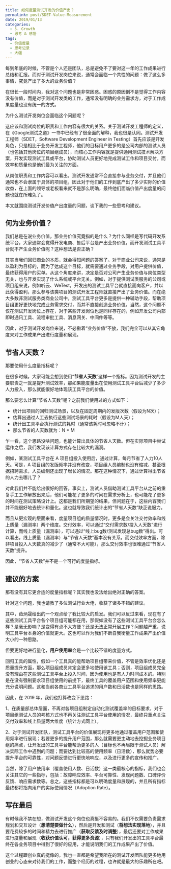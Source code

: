 ```yaml
---
title: 如何度量测试开发的价值产出？
permalink: post/SDET-Value-Measurement
date: 2019/01/13
categories:
  - 5. Growth
  - 思考 & 感悟
tags:
  - 价值度量
  - 思考记录
  - 大疆
---
```


每到年底的时候，不管是个人还是团队，总是避免不了要对这一年的工作成果进行总结和汇报。而对于测试开发岗位来说，通常会面临一个共性的问题：做了这么多事情，究竟产出了多大的业务价值？

在很长一段时间内，我对这个问题也是非常困惑。困惑的原因倒不是觉得工作内容没有价值，而是对于测试开发类的工作，通常没有明确的业务需求方，对于工作成果度量也没有统一的方式。

为什么测试开发岗位会面临这个问题呢？

这应该和测试岗位的职责和工作内容有很大的关系。关于测试开发工程师的定义，在《Google测试之道》一书中已经有了很全面的解释，我也很是认同。测试开发工程师（SDET，Software Development Engineer in Testing）首先应该是开发角色，只是相比于业务开发工程师，他们的目标用户更多的是公司内部的测试人员（也包括其他岗位的项目组成员），而核心工作内容就是提供通用测试技术解决方案，开发实现测试工具或平台，协助测试人员更好地完成测试工作和项目交付，而效率和质量也是他们最为关注的方面。

从岗位职责和工作内容可以看出，测试开发通常不会直接参与业务交付，并且他们通常也不会隶属于具体的项目组，因此对于他们的工作到底产出了多少实际的价值收益，在上面的领导或老板看来就不是那么明确，最终他们面临价值产出度量的问题也就在所难免了。

本文就围绕测试开发价值产出度量的问题，谈下我的一些思考和建议。

## 何为业务价值？

我们总是在说业务价值，那业务价值究竟指的是什么？为什么同样是写代码开发系统平台，大家通常会觉得开发电商、售后平台是产出业务价值，而开发测试工具平台就不产生业务价值呢？这种想法是否正确？

其实当我们回归商业的本质，就会得知问题的答案了。对于商业公司来说，通常是以盈利为目标的，而为了达成这个目标，就需要通过业务手段，对用户提供价值，最终获得用户的买单。从这个角度来讲，决定是否对公司产生业务价值与岗位类型无关，也与开发实现了什么系统或平台无关。例如，对于提供测试类服务的公司或项目组来说，例如听云、WeTest，开发出的测试工具平台就直接面向客户，并以此获得盈利，那么参与该类项目的测试开发工程师就直接产出了业务价值。而在绝大多数非测试服务类商业公司中，测试工具平台更多是提供一种辅助手段，帮助项目组更好更快地完成业务需求交付，而并不直接创造业务价值。当然，这个问题不仅在测试开发岗位上存在，对于某些开发岗位也是同样存在的，例如开发公司内部即时通讯工具、流程审批工具、消息网关、中间件等等。

因此，对于测试开发岗位来说，不必揪着“业务价值”不放，我们完全可以从其它角度来对工作成果产出进行度量和展现。

## 节省人天数？

那要使用什么度量指标呢？

在很多时候，大家可能会想到使用“**节省人天数**”这样一个指标。因为测试开发的主要职责之一就是提升测试效率，那如果能度量出在使用测试工具平台后减少了多少人力投入，那么就能很好地体现该工具平台的价值。

那么要怎么计算“节省人天数”呢？之前我们使用过的方式如下：

- 统计出项目的回归测试场景，以及在固定周期内的发版次数（假设为N次）；
- 估算出通过人工去执行这些测试场景的耗时（假设为M人天）；
- 统计出工具平台执行测试的耗时（通常该耗时可忽略不计）；
- 那么节省的人天数就为：N * M

乍一看，这个思路没啥问题，也能计算出具体的节省人天数。但在实际项目中尝试运作之后，我们发现该计算方式存在比较大的漏洞。

例如，某测试工具平台在 A 项目组投入使用后，通过计算，每月节省了人力10人天。可是，A 项目组的发版频率并没有改变，项目组人员编制也没有缩减，甚至根据招聘需求，人员编制还出现了增长的情况。那在这种情况下，通过计算得出节省的人力去哪儿了？

对此我们并不能给出很好的回答。事实上，测试人员借助测试工具平台从之前的重复手工工作解放出来后，他们可能花了更多的时间在需求分析上，也可能花了更多的时间在测试策略设计上。这都是我们所期望的结果，但问题在于，这些内容我们并不能很好地去统计和量化。这也就导致我们统计出的“节省人天数”缺乏说服力。

而且从更宏观的层面来看，度量项目组的质量情况时，更多是会关注交付效率和线上质量（漏测率）两个维度。交付效率，可以通过“交付需求数/投入人天数”进行计算，而线上质量（漏测率），可以通过“线上bug数/测试发现总bug数”得出。可以看出，线上质量（漏测率）与“节省人天数”基本没有关系，而交付效率方面，除非项目投入人天数真的减少了（通常不大可能），那么交付效率也很难通过“节省人天数”提升。

因此，“节省人天数”并不是一个可行的度量指标。

## 建议的方案

那有没有其它更合适的度量指标呢？其实我也没法给出绝对正确的答案。

针对这个问题，我也请教了多位测试行业大佬，收获了诸多不错的建议。

其中，茹炳晟给出的一个观点给了我比较大的启发。我们可以反过来看，现在有了这些测试工具平台各个项目组可能都在用，那假如没有了这些测试工具平台会怎么样？是毫无影响？是变得有点不大方便？还是无法正常开展工作？问题越严重，说明工具平台本身的价值就更大。这也可以作为我们不断自我衡量工作成果产出价值大小的一种思路。

但要更好地进行量化，**用户使用率**会是一个比较不错的度量方式。

回归工具的属性，假如一个工具真的能帮助项目组带来价值，不管是效率优化还是质量提升方面，那么项目组成员肯定会更多地使用该工具；否则，项目组成员完全没有理由在这些测试工具平台上投入时间，因为使用也是有人力时间成本的。特别是在没有强制要求项目组使用的前提下，最终工具的覆盖用户范围和使用频率更能充分说明问题。这和当前各商业工具平台追求的用户数和日活数也是同样的思路。

因此，在 2019 年，我们也打算改变下思路：

1、在质量部总体层面，不再对各项目组制定自动化测试覆盖率的目标要求，对于项目组测试人员的考核方式也不再关注测试工具平台使用的情况，最终只重点关注交付效率和线上质量两大维度（统计方式同上）。

2、对于测试开发团队，测试工具平台的价值展现将更多地通过覆盖用户范围和使用频率进行展现；若要更多的提升用户范围，那么就需要更主动地去挖掘业务项目组的痛点，让开发出的工具平台能帮助更多的人（目标也不再局限于测试人员）解决实际工作中遇到的问题；而要达到比较高的使用频率（日活数），那么就势必要提升平台的可靠性，对问题反馈进行更快地响应，以及进行更多的宣传和推广。

当然，除了用户使用率（覆盖使用人数、日活数）这一类最核心的指标，我们也会关注其它的一些指标，包括：故障响应效率、平台可靠性、发现问题数、口碑评价反馈、响应需求数等。总之，这些指标都是可以明确度量和展现的，并且所有指标最终都将指向用户的实际使用情况（Adoption Rate）。

## 写在最后

有时候我不禁在想，做测试开发这个岗位也真挺不容易的。我们不仅需要负责需求规划和交互设计（**想清楚要做什么**），然后是开发和测试（**将想法实现落地**），并且要花费较多的时间和精力去进行推广（**获取反馈及时调整**），最后还要对工作成果进行度量和展现（**收获价值认可，获得更多资源**），只有我们开发出的工具平台最终在各业务项目中得到了很好的应用，才能说明我们的工作成果产出了价值。

这个过程跟创业真的挺像的，我也一直都是希望我所在的测试开发团队能更多地用创业的心态来对待我们的工作，而整个经历的过程，也许就是最大的乐趣所在吧。
